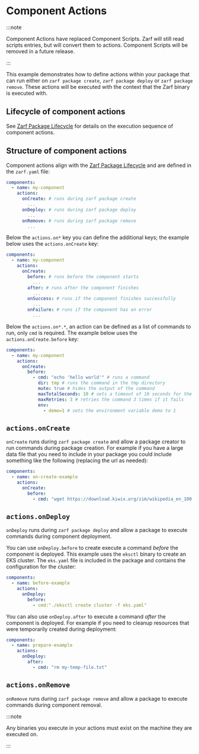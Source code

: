 # Component Actions

:::note

Component Actions have replaced Component Scripts. Zarf will still read scripts entries, but will convert them to actions. Component Scripts will be removed in a future release.

:::

This example demonstrates how to define actions within your package that can run either on `zarf package create`, `zarf package deploy` or `zarf package remove`. These actions will be executed with the context that the Zarf binary is executed with.

## Lifecycle of component actions

See [Zarf Package Lifecycle](../../docs/4-user-guide/4-package-command-lifecycle.md) for details on the execution sequence of component actions.

## Structure of component actions

Component actions align with the [Zarf Package Lifecycle](../../docs/4-user-guide/4-package-command-lifecycle.md) and are defined in the `zarf.yaml` file:

```yaml
components:
  - name: my-component
    actions:
      onCreate: # runs during zarf package create
        ...
      onDeploy: # runs during zarf package deploy
        ...
      onRemove: # runs during zarf package remove
        ...
```

Below the `actions.on*` key you can define the additional keys; the example below uses the `actions.onCreate` key:

```yaml
components:
  - name: my-component
    actions:
      onCreate:
        before: # runs before the component starts
          ...
        after: # runs after the component finishes
          ...
        onSuccess: # runs if the component finishes successfully
          ...
        onFailure: # runs if the component has an error
          ...
```

Below the `actions.on*.*`, an action can be defined as a list of commands to run, only `cmd` is required. The example below uses the `actions.onCreate.before` key:

```yaml
components:
  - name: my-component
    actions:
      onCreate:
        before:
          - cmd: "echo 'hello world'" # runs a command
            dir: tmp # runs the command in the tmp directory
            mute: true # hides the output of the command
            maxTotalSeconds: 10 # sets a timeout of 10 seconds for the command
            maxRetries: 3 # retries the command 3 times if it fails
            env:
              - demo=1 # sets the environment variable demo to 1
```

## `actions.onCreate`

`onCreate` runs during `zarf package create` and allow a package creator to run commands during package creation. For example if you have a large data file that you need to include in your package you could include something like the following (replacing the url as needed):

```yaml
components:
  - name: on-create-example
    actions:
      onCreate:
        before:
          - cmd: "wget https://download.kiwix.org/zim/wikipedia_en_100.zim"
```

## `actions.onDeploy`

`onDeploy` runs during `zarf package deploy` and allow a package to execute commands during component deployment.

You can use `onDeploy.before` to create execute a command _before_ the component is deployed. This example uses the `eksctl` binary to create an EKS cluster. The `eks.yaml` file is included in the package and contains the configuration for the cluster:

```yaml
components:
  - name: before-example
    actions:
      onDeploy:
        before:
          - cmd:"./eksctl create cluster -f eks.yaml"
```

You can also use `onDeploy.after` to execute a command _after_ the component is deployed. For example if you need to cleanup resources that were temporarily created during deployment:

```yaml
components:
  - name: prepare-example
    actions:
      onDeploy:
        after:
          - cmd: "rm my-temp-file.txt"
```

## `actions.onRemove`

`onRemove` runs during `zarf package remove` and allow a package to execute commands during component removal.

:::note

Any binaries you execute in your actions must exist on the machine they are executed on.

:::
